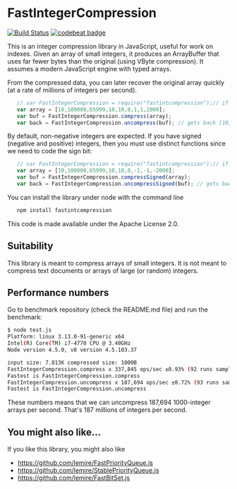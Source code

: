 # FastIntegerCompression
[![Build Status](https://travis-ci.org/lemire/FastIntegerCompression.js.png)](https://travis-ci.org/lemire/FastIntegerCompression.js)
[![codebeat badge](https://codebeat.co/badges/fbff9479-9394-40c6-b12d-8c6b666c115e)](https://codebeat.co/projects/github-com-lemire-fastintegercompression-js)

This is an integer compression library in JavaScript, useful for work on indexes.
Given an array of small integers, it produces an ArrayBuffer that uses far fewer bytes
than the original (using VByte compression). It assumes a modern JavaScript engine with
typed arrays.
 
From the compressed data, you can later recover the original  array quickly 
(at a rate of millions of integers per second).


```javascript
   // var FastIntegerCompression = require("fastintcompression");// if you use node
   var array = [10,100000,65999,10,10,0,1,1,2000];
   var buf = FastIntegerCompression.compress(array);
   var back = FastIntegerCompression.uncompress(buf); // gets back [10,100000,65999,10,10,0,1,1,2000]
``` 

By default, non-negative integers are expected. If you have signed (negative and positive) integers, then you must use distinct functions since we need to code the sign bit:


```javascript
   // var FastIntegerCompression = require("fastintcompression");// if you use node
   var array = [10,100000,65999,10,10,0,-1,-1,-2000];
   var buf = FastIntegerCompression.compressSigned(array);
   var back = FastIntegerCompression.uncompressSigned(buf); // gets back [10,100000,65999,10,10,0,-1,-1,-2000]
``` 


You can install the library under node with the command line
```bash
   npm install fastintcompression
```

This code is made available under the Apache License 2.0.

## Suitability 

This library is meant to compress arrays of small integers. It is not meant to
compress text documents or arrays of large (or random) integers.

## Performance numbers

Go to benchmark repository (check the README.md file) and run the benchmark:

```bash
$ node test.js
Platform: linux 3.13.0-91-generic x64
Intel(R) Core(TM) i7-4770 CPU @ 3.40GHz
Node version 4.5.0, v8 version 4.5.103.37

input size: 7.813K compressed size: 1000B
FastIntegerCompression.compress x 337,845 ops/sec ±0.93% (92 runs sampled)
Fastest is FastIntegerCompression.compress
FastIntegerCompression.uncompress x 187,694 ops/sec ±0.72% (93 runs sampled)
Fastest is FastIntegerCompression.uncompress
```

These numbers means that we can uncompress 187,694 1000-integer arrays per second.
That's 187 millions of integers per second.

## You might also like...

If you like this library, you might also like 
- https://github.com/lemire/FastPriorityQueue.js
- https://github.com/lemire/StablePriorityQueue.js
- https://github.com/lemire/FastBitSet.js
